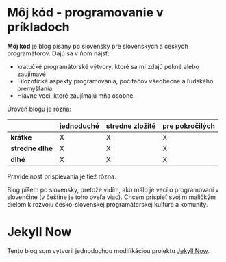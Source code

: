 # Môj kód - programovanie v príkladoch

**Môj kód** je blog písaný po slovensky pre slovenských a českých programátorov.
Dajú sa v ňom nájsť:

- kratučké programátorské výtvory, ktoré sa mi zdajú pekné alebo zaujímavé
- Filozofické aspekty programovania, počítačov všeobecne a ľudského premýšľania
- Hlavne veci, ktoré zaujímajú mňa osobne.

Úroveň blogu je rôzna:

|                  | jednoduché | stredne zložité | pre pokročilých |
|------------------|------------|-----------------|-----------------|
| **krátke**       | X          | X               | X               |
| **stredne dlhé** | X          | X               | X               |
| **dlhé**         | X          | X               | X               |


Pravidelnosť prispievania je tiež rôzna.

Blog píšem po slovensky, pretože vidím, ako málo je vecí o programovaní v slovenčine (v češtine je toho oveľa viac).
Chcem prispieť svojim maličkým dielom k rozvoju česko-slovenskej programátorskej kultúre a komunity.


# Jekyll Now

Tento blog som vytvoril jednoduchou modifikáciou projektu [Jekyll Now](https://github.com/barryclark/jekyll-now).
